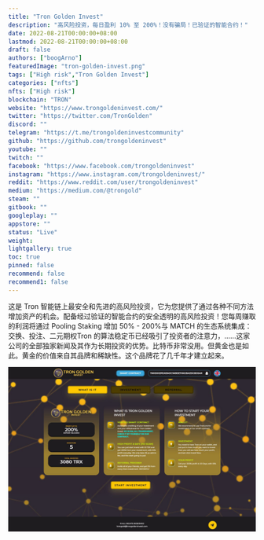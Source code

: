 ```yaml
---
title: "Tron Golden Invest"
description: "高风险投资，每日盈利 10% 至 200%！没有骗局！已验证的智能合约！"
date: 2022-08-21T00:00:00+08:00
lastmod: 2022-08-21T00:00:00+08:00
draft: false
authors: ["boogArno"]
featuredImage: "tron-golden-invest.png"
tags: ["High risk","Tron Golden Invest"]
categories: ["nfts"]
nfts: ["High risk"]
blockchain: "TRON"
website: "https://www.trongoldeninvest.com/"
twitter: "https://twitter.com/TronGolden"
discord: ""
telegram: "https://t.me/trongoldeninvestcommunity"
github: "https://github.com/trongoldeninvest"
youtube: ""
twitch: ""
facebook: "https://www.facebook.com/trongoldeninvest"
instagram: "https://www.instagram.com/trongoldeninvest/"
reddit: "https://www.reddit.com/user/trongoldeninvest"
medium: "https://medium.com/@trongold"
steam: ""
gitbook: ""
googleplay: ""
appstore: ""
status: "Live"
weight: 
lightgallery: true
toc: true
pinned: false
recommend: false
recommend1: false
---
```


这是 Tron 智能链上最安全和先进的高风险投资，它为您提供了通过各种不同方法增加资产的机会。配备经过验证的智能合约的安全透明的高风险投资！您每周赚取的利润将通过 Pooling Staking 增加 50% - 200%与 MATCH 的生态系统集成：交换、投注、二元期权Tron 的算法稳定币已经吸引了投资者的注意力，......这家公司的全部独家新闻及其作为长期投资的优势。比特币非常没用。但黄金也是如此。黄金的价值来自其品牌和稀缺性。这个品牌花了几千年才建立起来。





![trongoldeninvest-dapp-high-risk-tron-image1_77a2f471d428c20600ff3c1104224175](trongoldeninvest-dapp-high-risk-tron-image1_77a2f471d428c20600ff3c1104224175.png)

